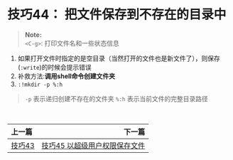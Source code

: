 # 技巧44： 把文件保存到不存在的目录中

> **Note:** <br>
> `<C-g>`: 打印文件名和一些状态信息


1. 如果打开文件时指定的是空目录（当然打开的文件也是新文件了），则保存(`:write`)的时候会提示错误
2. 补救方法:**调用shell命令创建文件夹**
3. `:!mkdir -p %:h`
> `-p` 表示递归创建不存在的文件夹
> `%:h` 表示当前文件的完整目录路径

<br>  

|上一篇|下一篇|
|:---|---:|
|[技巧43 ](tip43.md)|[技巧45 以超级用户权限保存文件](tip45.md)|
